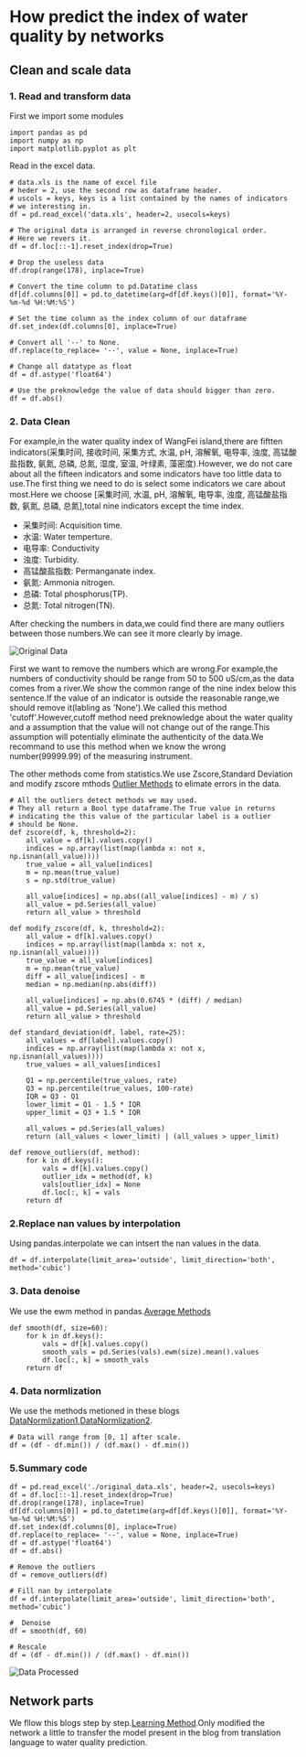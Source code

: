 # How predict the index of water quality by networks

## Clean and scale data

### 1. Read and transform data

First we import some modules

```[python]
import pandas as pd
import numpy as np
import matplotlib.pyplot as plt
```

Read in the excel data.

```[python]
# data.xls is the name of excel file
# heder = 2, use the second row as dataframe header.
# uscols = keys, keys is a list contained by the names of indicators 
# we interesting in.
df = pd.read_excel('data.xls', header=2, usecols=keys)

# The original data is arranged in reverse chronological order.
# Here we revers it.
df = df.loc[::-1].reset_index(drop=True)

# Drop the useless data
df.drop(range(178), inplace=True)

# Convert the time column to pd.Datatime class
df[df.columns[0]] = pd.to_datetime(arg=df[df.keys()[0]], format='%Y-%m-%d %H:%M:%S')

# Set the time column as the index column of our dataframe
df.set_index(df.columns[0], inplace=True)

# Convert all '--' to None.
df.replace(to_replace= '--', value = None, inplace=True)

# Change all datatype as float
df = df.astype('float64')

# Use the preknowledge the value of data should bigger than zero.
df = df.abs()
```

### 2. Data Clean

For example,in the water quality index of WangFei island,there are fiftten indicators(采集时间, 接收时间, 采集方式, 水温, pH, 溶解氧, 电导率, 浊度, 高锰酸盐指数, 氨氮, 总磷, 总氮, 湿度, 室温, 叶绿素, 藻密度).However, we do not care about all the fifteen indicators and some indicators have too little data to use.The first thing we need to do is select some indicators we care about most.Here we choose [采集时间, 水温, pH, 溶解氧, 电导率, 浊度, 高锰酸盐指数, 氨氮, 总磷, 总氮],total nine indicators except the time index.

* 采集时间: Acquisition time.
* 水温: Water temperture.
* 电导率: Conductivity
* 浊度: Turbidity.
* 高锰酸盐指数: Permanganate index.
* 氨氮: Ammonia nitrogen.
* 总磷: Total phosphorus(TP).
* 总氮: Total nitrogen(TN).

After checking the numbers in data,we could find there are many outliers between those numbers.We can see it more clearly by image.

![Original Data](origional.png "Original Data")

First we want to remove the numbers which are wrong.For example,the numbers of conductivity should be range from 50 to 500 uS/cm,as the data comes from a river.We show the common range of the nine index below this sentence.If the value of an indicator is outside the reasonable range,we should remove it(labling as 'None').We called this method 'cutoff'.However,cutoff method need preknowledge about the water quality and a assumption that the value will not change out of the range.This assumption will potentially eliminate the authenticity of the data.We recommand to use this method when we know the wrong number(99999.99) of the measuring instrument.

The other methods come from statistics.We use Zscore,Standard Deviation and modify zscore mthods [Outlier Methods](https://towardsdatascience.com/outlier-detection-part1-821d714524c#:~:text=For%20example%2C%20a%20z%2Dscore,similar%20to%20standard%20deviation%20method.) to elimate errors in the data.

```[python]
# All the outliers detect methods we may used.
# They all return a Bool type dataframe.The True value in returns
# indicating the this value of the particular label is a outlier
# should be None.
def zscore(df, k, threshold=2):
    all_value = df[k].values.copy()
    indices = np.array(list(map(lambda x: not x, np.isnan(all_value))))
    true_value = all_value[indices]
    m = np.mean(true_value)
    s = np.std(true_value)
    
    all_value[indices] = np.abs((all_value[indices] - m) / s)
    all_value = pd.Series(all_value)
    return all_value > threshold

def modify_zscore(df, k, threshold=2):
    all_value = df[k].values.copy()
    indices = np.array(list(map(lambda x: not x, np.isnan(all_value))))
    true_value = all_value[indices]
    m = np.mean(true_value)
    diff = all_value[indices] - m
    median = np.median(np.abs(diff))
    
    all_value[indices] = np.abs(0.6745 * (diff) / median)
    all_value = pd.Series(all_value)
    return all_value > threshold

def standard_deviation(df, label, rate=25):
    all_values = df[label].values.copy()
    indices = np.array(list(map(lambda x: not x, np.isnan(all_values))))
    true_values = all_values[indices]
    
    Q1 = np.percentile(true_values, rate)
    Q3 = np.percentile(true_values, 100-rate)    
    IQR = Q3 - Q1
    lower_limit = Q1 - 1.5 * IQR
    upper_limit = Q3 + 1.5 * IQR
    
    all_values = pd.Series(all_values)
    return (all_values < lower_limit) | (all_values > upper_limit)

def remove_outliers(df, method):
    for k in df.keys():
        vals = df[k].values.copy()
        outlier_idx = method(df, k)
        vals[outlier_idx] = None
        df.loc[:, k] = vals
    return df
```

### 2.Replace nan values by interpolation

Using pandas.interpolate we can intsert the nan values in the data.

```[python]
df = df.interpolate(limit_area='outside', limit_direction='both', method='cubic')
```

### 3. Data denoise

We use the ewm method in pandas.[Average Methods](https://www.geeksforgeeks.org/how-to-calculate-moving-average-in-a-pandas-dataframe/)

```[python]
def smooth(df, size=60):
    for k in df.keys():
        vals = df[k].values.copy()
        smooth_vals = pd.Series(vals).ewm(size).mean().values    
        df.loc[:, k] = smooth_vals
    return df
```

### 4. Data normlization

We use the methods metioned in these blogs [DataNormlization1](https://towardsdatascience.com/understand-data-normalization-in-machine-learning-8ff3062101f0),[DataNormlization2](https://towardsdatascience.com/data-normalization-in-machine-learning-395fdec69d02).

```[python]
# Data will range from [0, 1] after scale. 
df = (df - df.min()) / (df.max() - df.min())  
```

### 5.Summary code

```[python]
df = pd.read_excel('./original_data.xls', header=2, usecols=keys)
df = df.loc[::-1].reset_index(drop=True)
df.drop(range(178), inplace=True)
df[df.columns[0]] = pd.to_datetime(arg=df[df.keys()[0]], format='%Y-%m-%d %H:%M:%S')
df.set_index(df.columns[0], inplace=True)
df.replace(to_replace= '--', value = None, inplace=True)
df = df.astype('float64')
df = df.abs()

# Remove the outliers
df = remove_outliers(df)
    
# Fill nan by interpolate
df = df.interpolate(limit_area='outside', limit_direction='both', method='cubic')

#  Denoise
df = smooth(df, 60)

# Rescale
df = (df - df.min()) / (df.max() - df.min())
```

![Data Processed](final.png "Data processed")

## Network parts

We fllow this blogs step by step.[Learning Method](https://github.com/bentrevett/pytorch-seq2seq).Only modified the network a little to transfer the model present in the blog from translation language to water quality prediction.
